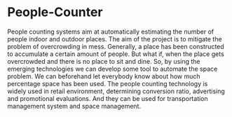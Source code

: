 # People-Counter
People counting systems aim at automatically estimating the number of people indoor and outdoor places. The aim of the project is to mitigate the problem of overcrowding in mess. Generally, a place has been constructed to accumulate a certain amount of people. But what if, when the place gets overcrowded and there is no place to sit and dine. So, by using the emerging technologies we can develop some tool to automate the space problem. We can beforehand let everybody know about how much percentage space has been used. The people counting technology is widely used in retail environment, determining conversion ratio, advertising and promotional evaluations. And they can be used for transportation management system and space management.
